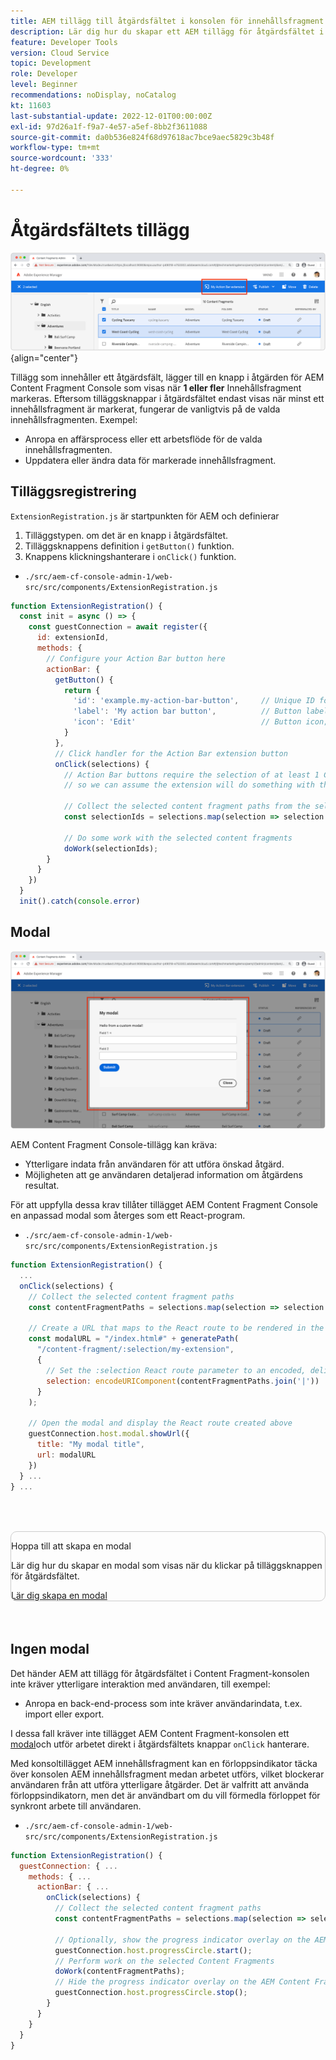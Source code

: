 ```yaml
---
title: AEM tillägg till åtgärdsfältet i konsolen för innehållsfragment
description: Lär dig hur du skapar ett AEM tillägg för åtgärdsfältet i Content Fragment-konsolen.
feature: Developer Tools
version: Cloud Service
topic: Development
role: Developer
level: Beginner
recommendations: noDisplay, noCatalog
kt: 11603
last-substantial-update: 2022-12-01T00:00:00Z
exl-id: 97d26a1f-f9a7-4e57-a5ef-8bb2f3611088
source-git-commit: da0b536e824f68d97618ac7bce9aec5829c3b48f
workflow-type: tm+mt
source-wordcount: '333'
ht-degree: 0%

---
```


# Åtgärdsfältets tillägg

![Åtgärdsfältets tillägg](./assets/action-bar/action-bar.png){align="center"}

Tillägg som innehåller ett åtgärdsfält, lägger till en knapp i åtgärden för AEM Content Fragment Console som visas när __1 eller fler__ Innehållsfragment markeras. Eftersom tilläggsknappar i åtgärdsfältet endast visas när minst ett innehållsfragment är markerat, fungerar de vanligtvis på de valda innehållsfragmenten. Exempel:

+ Anropa en affärsprocess eller ett arbetsflöde för de valda innehållsfragmenten.
+ Uppdatera eller ändra data för markerade innehållsfragment.

## Tilläggsregistrering

`ExtensionRegistration.js` är startpunkten för AEM och definierar

1. Tilläggstypen. om det är en knapp i åtgärdsfältet.
1. Tilläggsknappens definition i `getButton()` funktion.
1. Knappens klickningshanterare i `onClick()` funktion.

+ `./src/aem-cf-console-admin-1/web-src/src/components/ExtensionRegistration.js`

```javascript
function ExtensionRegistration() {
  const init = async () => {
    const guestConnection = await register({
      id: extensionId,
      methods: {
        // Configure your Action Bar button here
        actionBar: {
          getButton() {
            return {
              'id': 'example.my-action-bar-button',     // Unique ID for the button
              'label': 'My action bar button',          // Button label 
              'icon': 'Edit'                            // Button icon; get name from: https://spectrum.adobe.com/page/icons/ (Remove spaces, keep uppercase)
            }
          },
          // Click handler for the Action Bar extension button
          onClick(selections) {
            // Action Bar buttons require the selection of at least 1 Content Fragment, 
            // so we can assume the extension will do something with these selections

            // Collect the selected content fragment paths from the selections parameter
            const selectionIds = selections.map(selection => selection.id);
            
            // Do some work with the selected content fragments
            doWork(selectionIds);          
        }
      }
    })
  }
  init().catch(console.error)
```

## Modal

![Modal](./assets/modal/modal.png)

AEM Content Fragment Console-tillägg kan kräva:

+ Ytterligare indata från användaren för att utföra önskad åtgärd.
+ Möjligheten att ge användaren detaljerad information om åtgärdens resultat.

För att uppfylla dessa krav tillåter tillägget AEM Content Fragment Console en anpassad modal som återges som ett React-program.

+ `./src/aem-cf-console-admin-1/web-src/src/components/ExtensionRegistration.js`

```javascript
function ExtensionRegistration() {
  ...
  onClick(selections) {
    // Collect the selected content fragment paths 
    const contentFragmentPaths = selections.map(selection => selection.id);

    // Create a URL that maps to the React route to be rendered in the modal 
    const modalURL = "/index.html#" + generatePath(
      "/content-fragment/:selection/my-extension",
      {
        // Set the :selection React route parameter to an encoded, delimited list of paths of the selected content fragments
        selection: encodeURIComponent(contentFragmentPaths.join('|'))
      }
    );

    // Open the modal and display the React route created above
    guestConnection.host.modal.showUrl({
      title: "My modal title",
      url: modalURL
    })     
  } ...     
} ...
```

<div class="column is-8-desktop is-full-mobile is-half-tablet" style="
    border: solid 1px #ccc;
    border-radius: 10px;
    margin: 4rem auto;
">
  <div class="is-flex is-padded-small is-padded-big-mobile">
    <div>
      <p class="has-text-weight-bold is-size-36 is-size-27-touch is-margin-bottom-big has-text-blackest">Hoppa till att skapa en modal</p>
      <p class="has-text-blackest">Lär dig hur du skapar en modal som visas när du klickar på tilläggsknappen för åtgärdsfältet.</p>
      <div class="has-align-start is-margin-top-big">
        <a href="./modal.md" target="_blank" class="spectrum-Button spectrum-Button--outline spectrum-Button--primary spectrum-Button--sizeM">
          <span class="spectrum-Button-label has-no-wrap has-text-weight-bold" title="Lär dig skapa en modal">Lär dig skapa en modal</span>
        </a>
      </div>
    </div>
  </div>
</div>

## Ingen modal

Det händer AEM att tillägg för åtgärdsfältet i Content Fragment-konsolen inte kräver ytterligare interaktion med användaren, till exempel:

+ Anropa en back-end-process som inte kräver användarindata, t.ex. import eller export.

I dessa fall kräver inte tillägget AEM Content Fragment-konsolen ett [modal](#modal)och utför arbetet direkt i åtgärdsfältets knappar `onClick` hanterare.

Med konsoltillägget AEM innehållsfragment kan en förloppsindikator täcka över konsolen AEM innehållsfragment medan arbetet utförs, vilket blockerar användaren från att utföra ytterligare åtgärder. Det är valfritt att använda förloppsindikatorn, men det är användbart om du vill förmedla förloppet för synkront arbete till användaren.

+ `./src/aem-cf-console-admin-1/web-src/src/components/ExtensionRegistration.js`

```javascript
function ExtensionRegistration() {
  guestConnection: { ...
    methods: { ...
      actionBar: { ...
        onClick(selections) {
          // Collect the selected content fragment paths 
          const contentFragmentPaths = selections.map(selection => selection.id);

          // Optionally, show the progress indicator overlay on the AEM Content Fragment console
          guestConnection.host.progressCircle.start();
          // Perform work on the selected Content Fragments
          doWork(contentFragmentPaths);
          // Hide the progress indicator overlay on the AEM Content Fragment console when the work is done
          guestConnection.host.progressCircle.stop();
        }
      }
    }
  }
}
```
